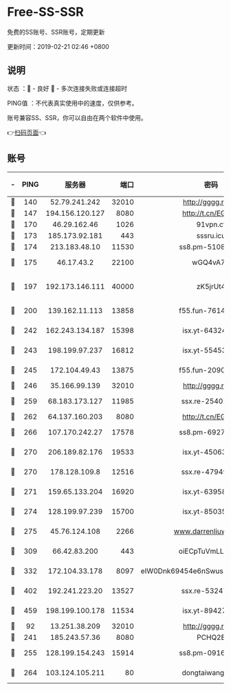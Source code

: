 # Free-SS-SSR

免费的SS账号、SSR账号，定期更新

更新时间：2019-02-21 02:46 +0800

## 说明

状态     ：🙂 - 良好 🙁 - 多次连接失败或连接超时

PING值   ：不代表真实使用中的速度，仅供参考。

账号兼容SS、SSR，你可以自由在两个软件中使用。

👉[扫码页面](https://liesauer.github.io/free-ss-ssr.github.io/)👈

## 账号

|-|PING|服务器|端口|密码|加密方式|区域|
|:----:|:----:|:-----:|-----:|:----:|:----:|:----:|
|🙂|140|52.79.241.242|32010|http://gggg.rocks|chacha20|KR|
|🙂|147|194.156.120.127|8080|http://t.cn/EGJIyrl|rc4-md5|RU|
|🙂|170|46.29.162.46|1026|91vpn.cf|rc4-md5|RU|
|🙂|173|185.173.92.181|443|sssru.icu|rc4-md5|RU|
|🙂|174|213.183.48.10|11530|ss8.pm-51089820|rc4-md5|RU|
|🙂|175|46.17.43.2|22100|wGQ4vA7D|aes-256-gcm|RU|
|🙂|197|192.173.146.111|40000|zK5jrUt4|chacha20-ietf-poly1305|US|
|🙂|200|139.162.11.113|13858|f55.fun-76142283|aes-256-cfb|SG|
|🙂|242|162.243.134.187|15398|isx.yt-64324153|aes-256-cfb|US|
|🙂|243|198.199.97.237|16812|isx.yt-55453633|aes-256-cfb|US|
|🙂|245|172.104.49.43|13875|f55.fun-20902073|aes-256-cfb|SG|
|🙂|246|35.166.99.139|32010|http://gggg.rocks|chacha20|US|
|🙂|259|68.183.173.127|11985|ssx.re-25401129|aes-256-cfb|US|
|🙂|262|64.137.160.203|8080|http://t.cn/EGJIyrl|rc4-md5|CA|
|🙂|266|107.170.242.27|17578|ss8.pm-69276184|aes-256-cfb|US|
|🙂|270|206.189.82.176|19533|isx.yt-45063216|aes-256-cfb|SG|
|🙂|270|178.128.109.8|12516|ssx.re-47949672|aes-256-cfb|SG|
|🙂|271|159.65.133.204|16920|isx.yt-63958934|aes-256-cfb|SG|
|🙂|274|128.199.97.239|15700|isx.yt-85035186|aes-256-cfb|SG|
|🙂|275|45.76.124.108|2266|www.darrenliuwei.com|aes-256-cfb|AU|
|🙂|309|66.42.83.200|443|oiECpTuVmLLxk4Ts|aes-256-cfb|US|
|🙂|332|172.104.33.178|8097|eIW0Dnk69454e6nSwuspv9DmS201tQ0D|aes-256-cfb|SG|
|🙂|402|192.241.223.20|13527|ssx.re-53247060|aes-256-cfb|US|
|🙂|459|198.199.100.178|11534|isx.yt-89427709|aes-256-cfb|US|
|🙂|92|13.251.38.209|32010|http://gggg.rocks|chacha20|SG|
|🙂|241|185.243.57.36|8080|PCHQ2E|rc4-md5|US|
|🙂|255|128.199.154.243|15914|ss8.pm-09160539|aes-256-cfb|SG|
|🙂|264|103.124.105.211|80|dongtaiwang.com|aes-256-cfb|US|
